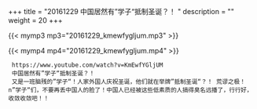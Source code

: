 +++
title = "20161229  中国居然有”学子“抵制圣诞？！ "
description = ""
weight = 20
+++

{{< mymp3 mp3="20161229_kmewfygljum.mp3" >}}

{{< mymp4 mp4="20161229_kmewfygljum.mp4" >}}

     https://www.youtube.com/watch?v=KmEwfYGljUM 
     中国居然有”学子“抵制圣诞？！ 
     又是一班脑残的”学子“！人家外国人庆祝圣诞，他们就在举牌”抵制圣诞“？！ 荒谬之极！ n”学子“们，不要再丢中国人的脸了！中国人已经被这些低素质的人搞得臭名远播了，行行好，收敛收敛吧！！ 
